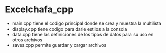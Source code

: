 # Excelchafa_cpp

- main.cpp tiene el codigo principal donde se crea y muestra la multilista
- display.cpp tiene codigo para darle estilos a la consola
- data.cpp tiene las definiciones de los tipos de datos para su uso en otros archivos
- saves.cpp permite guardar y cargar archivos
